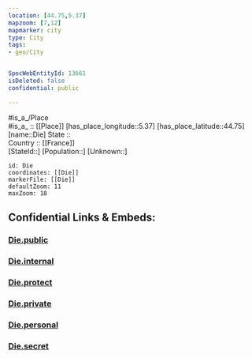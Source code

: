 ```yaml
---
location: [44.75,5.37] 
mapzoom: [7,12] 
mapmarker: city 
type: City
tags:
- geo/City


SpocWebEntityId: 13661
isDeleted: false
confidential: public

---
```

#is_a_/Place  
#is_a_ :: [[Place]] 
[has_place_longitude::5.37] 
[has_place_latitude::44.75] 
[name::Die] 
State ::  
Country :: [[France]]  
[StateId::] 
[Population::] 
[Unknown::] 


```leaflet
id: Die
coordinates: [[Die]] 
markerFile: [[Die]] 
defaultZoom: 11 
maxZoom: 18
```


## Confidential Links & Embeds: 

### [Die.public](/_public/\Earth\Continent\Europe\Europe~West\France\regions~France\Auvergne-Rhône-Alpes\departments~Auvergne-Rhône-Alpes\Drôme\communes~Drôme\Die\cities~DieDie.public.md) 

### [Die.internal](/_internal/\Earth\Continent\Europe\Europe~West\France\regions~France\Auvergne-Rhône-Alpes\departments~Auvergne-Rhône-Alpes\Drôme\communes~Drôme\Die\cities~DieDie.internal.md) 

### [Die.protect](/_protect/\Earth\Continent\Europe\Europe~West\France\regions~France\Auvergne-Rhône-Alpes\departments~Auvergne-Rhône-Alpes\Drôme\communes~Drôme\Die\cities~DieDie.protect.md) 

### [Die.private](/_private/\Earth\Continent\Europe\Europe~West\France\regions~France\Auvergne-Rhône-Alpes\departments~Auvergne-Rhône-Alpes\Drôme\communes~Drôme\Die\cities~DieDie.private.md) 

### [Die.personal](/_personal/\Earth\Continent\Europe\Europe~West\France\regions~France\Auvergne-Rhône-Alpes\departments~Auvergne-Rhône-Alpes\Drôme\communes~Drôme\Die\cities~DieDie.personal.md) 

### [Die.secret](/_secret/\Earth\Continent\Europe\Europe~West\France\regions~France\Auvergne-Rhône-Alpes\departments~Auvergne-Rhône-Alpes\Drôme\communes~Drôme\Die\cities~DieDie.secret.md)

